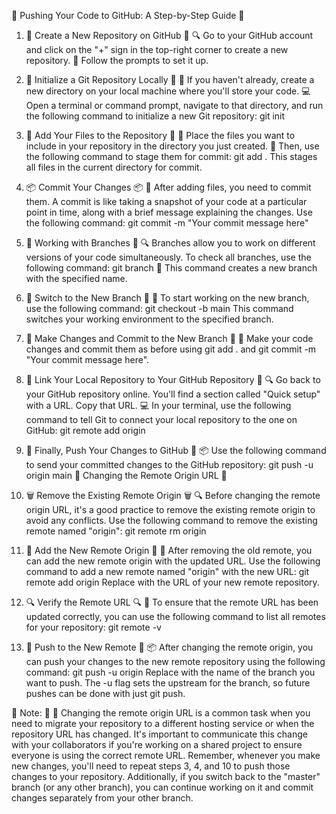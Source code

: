 🚀 Pushing Your Code to GitHub: A Step-by-Step Guide 🚀
1. 🌟 Create a New Repository on GitHub 🌟
🔍 Go to your GitHub account and click on the "+" sign in the top-right corner to create a new repository.
📝 Follow the prompts to set it up.
2. 📂 Initialize a Git Repository Locally 📂
📁 If you haven't already, create a new directory on your local machine where you'll store your code.
💻 Open a terminal or command prompt, navigate to that directory, and run the following command to initialize a new Git repository:
git init
3. 📝 Add Your Files to the Repository 📝
📁 Place the files you want to include in your repository in the directory you just created.
📌 Then, use the following command to stage them for commit:
git add .
This stages all files in the current directory for commit.

4. 📦 Commit Your Changes 📦
📝 After adding files, you need to commit them. A commit is like taking a snapshot of your code at a particular point in time, along with a brief message explaining the changes. Use the following command:
git commit -m "Your commit message here"
5. 🌳 Working with Branches 🌳
🔍 Branches allow you to work on different versions of your code simultaneously. To check all branches, use the following command:
git branch
🌿 This command creates a new branch with the specified name.
6. 🔄 Switch to the New Branch 🔄
🔄 To start working on the new branch, use the following command:
git checkout -b main
This command switches your working environment to the specified branch.

7. 🔄 Make Changes and Commit to the New Branch 🔄
🔄 Make your code changes and commit them as before using git add . and git commit -m "Your commit message here".
8. 🔗 Link Your Local Repository to Your GitHub Repository 🔗
🔍 Go back to your GitHub repository online. You'll find a section called "Quick setup" with a URL. Copy that URL.
💻 In your terminal, use the following command to tell Git to connect your local repository to the one on GitHub:
git remote add origin <paste-the-copied-URL-here>
9. 🚀 Finally, Push Your Changes to GitHub 🚀
📦 Use the following command to send your committed changes to the GitHub repository:
git push -u origin main
🔄 Changing the Remote Origin URL 🔄
1. 🗑️ Remove the Existing Remote Origin 🗑️
🔍 Before changing the remote origin URL, it's a good practice to remove the existing remote origin to avoid any conflicts. Use the following command to remove the existing remote named "origin":
git remote rm origin
2. 📍 Add the New Remote Origin 📍
🔗 After removing the old remote, you can add the new remote origin with the updated URL. Use the following command to add a new remote named "origin" with the new URL:
git remote add origin <new-remote-url>
Replace <new-remote-url> with the URL of your new remote repository.

3. 🔍 Verify the Remote URL 🔍
📍 To ensure that the remote URL has been updated correctly, you can use the following command to list all remotes for your repository:
git remote -v
4. 🚀 Push to the New Remote 🚀
📦 After changing the remote origin, you can push your changes to the new remote repository using the following command:
git push -u origin <branch-name>
Replace <branch-name> with the name of the branch you want to push. The -u flag sets the upstream for the branch, so future pushes can be done with just git push.

📝 Note: 📝
🔄 Changing the remote origin URL is a common task when you need to migrate your repository to a different hosting service or when the repository URL has changed. It's important to communicate this change with your collaborators if you're working on a shared project to ensure everyone is using the correct remote URL.
Remember, whenever you make new changes, you'll need to repeat steps 3, 4, and 10 to push those changes to your repository. Additionally, if you switch back to the "master" branch (or any other branch), you can continue working on it and commit changes separately from your other branch.
